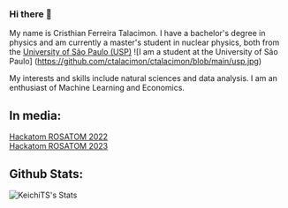 ### Hi there 👋

My name is Cristhian Ferreira Talacimon. I have a bachelor's degree in physics and am currently a master's student in nuclear physics, both from the [University of São Paulo (USP)](https://www5.usp.br/)
![I am a student at the University of São Paulo] (https://github.com/ctalacimon/ctalacimon/blob/main/usp.jpg)

My interests and skills include natural sciences and data analysis. I am an enthusiast of Machine Learning and Economics.


## In media: 

[Hackatom ROSATOM 2022](https://portal.if.usp.br/imprensa/pt-br/node/3891)
<br>
[Hackatom ROSATOM 2023](https://www.ipen.br/portal_por/portal/interna.php?secao_id=38&campo=20137)

## Github Stats:

![KeichiTS's Stats](https://github-readme-stats.vercel.app/api?username=ctalacimon&show_icons=true&theme=dark)
